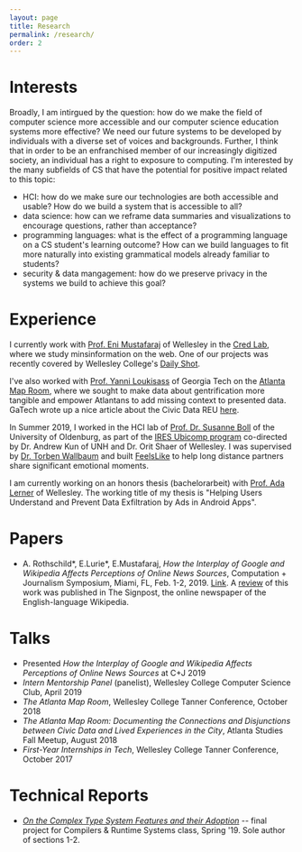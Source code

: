 ```yaml
---
layout: page
title: Research
permalink: /research/
order: 2
---
```


# Interests
Broadly, I am intirgued by the question: how do we make the field of computer science more accessible and our computer science education systems more effective? We need our future systems to be developed by individuals with a diverse set of voices and backgrounds. Further, I think that in order to be an enfranchised member of our increasingly digitized society, an individual has a right to exposure to computing. I'm interested by the many subfields of CS that have the potential for positive impact related to this topic:
* HCI: how do we make sure our technologies are both accessible and usable? How do we build a system that is accessible to all?
* data science: how can we reframe data summaries and visualizations to encourage questions, rather than acceptance? 
* programming languages: what is the effect of a programming language on a CS student's learning outcome? How can we build languages to fit more naturally into existing grammatical models already familiar to students?  
* security & data mangagement: how do we preserve privacy in the systems we build to achieve this goal?

# Experience
I currently work with [Prof. Eni Mustafaraj](https://cs.wellesley.edu/~eni/) of Wellesley in the [Cred Lab](https://cs.wellesley.edu/~credlab/), where we study minsinformation on the web. One of our projects was recently covered by Wellesley College's [Daily Shot](https://www.wellesley.edu/news/2018/stories/node/161316). 

I've also worked with [Prof. Yanni Loukisass](http://loukissas.lmc.gatech.edu/) of Georgia Tech on the [Atlanta Map Room](https://www.youtube.com/watch?v=9EkI9Oav49c), where we sought to make data about gentrification more tangible and empower Atlantans to add missing context to presented data. GaTech wrote up a nice article about the Civic Data REU [here](http://ideas.gatech.edu/fifth-summer-civic-data-science-program-presents-community-focused-solutions).

In Summer 2019, I worked in the HCI lab of [Prof. Dr. Susanne Boll](https://uol.de/en/susanne-boll/) of the University of Oldenburg, as part of the [IRES Ubicomp program](http://hciunh.org/hci-ubicomp-ires/) co-directed by Dr. Andrew Kun of UNH and Dr. Orit Shaer of Wellesley. I was supervised by [Dr. Torben Wallbaum](http://torbenwallbaum.com/) and built [FeelsLike](https://www.youtube.com/watch?v=b_j0_baWfU4) to help long distance partners share significant emotional moments. 

I am currently working on an honors thesis (bachelorarbeit) with [Prof. Ada Lerner](https://www.wellesley.edu/cs/faculty/lerner) of Wellesley. The working title of my thesis is "Helping Users Understand and Prevent Data Exfiltration by Ads in Android Apps".

# Papers
* A. Rothschild\*, E.Lurie\*, E.Mustafaraj, _How the Interplay of Google and Wikipedia Affects Perceptions of Online News Sources_, Computation \+ Journalism Symposium, Miami, FL, Feb. 1-2, 2019. [Link](https://drive.google.com/file/u/1/d/1hZD2Z-Nv6ZpCTQWgFoHcJWOZnSDG-IEU/view?usp=sharing). A [review](https://en.wikipedia.org/wiki/Wikipedia:Wikipedia_Signpost/2019-09-30/Recent_research) of this work was published in The Signpost, the online newspaper of the English-language Wikipedia.

# Talks
* Presented _How the Interplay of Google and Wikipedia Affects Perceptions of Online News Sources_ at C\+J 2019
* _Intern Mentorship Panel_ (panelist), Wellesley College Computer Science Club, April 2019
* _The Atlanta Map Room_, Wellesley College Tanner Conference, October 2018
* _The Atlanta Map Room: Documenting the Connections and Disjunctions between Civic Data and Lived Experiences in the City_, Atlanta Studies Fall Meetup, August 2018
* _First-Year Internships in Tech_, Wellesley College Tanner Conference, October 2017

# Technical Reports
* [_On the Complex Type System Features and their Adoption_](https://drive.google.com/file/d/1PtN-9oI4YbBLzjMjdVpC2Hy8GNbd5biP/view?usp=sharing) -- final project for Compilers & Runtime Systems class, Spring '19. Sole author of sections 1-2.